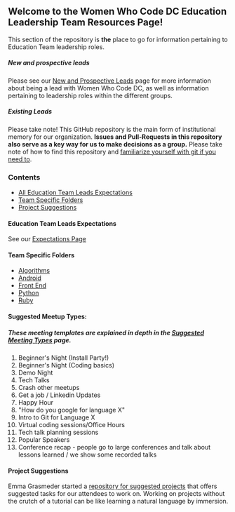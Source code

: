 ## Welcome to the Women Who Code DC **Education Leadership Team Resources** Page!

This section of the repository is **the** place to go for information pertaining to Education Team leadership roles. 

##### New and prospective leads
Please see our [New and Prospective Leads]() page for more information about being a lead with Women Who Code DC, as well as information pertaining to leadership roles within the different groups.

##### Existing Leads
Please take note! This GitHub repository is the main form of institutional memory for our organization. **Issues and Pull-Requests in this repository also serve as a key way for us to make decisions as a group.** Please take note of how to find this repository and [familiarize yourself with git if you need to]().

### Contents
- [All Education Team Leads Expectations](https://github.com/womenwhocodedc/organization/blob/master/leadership-resources/Education/requirements_and_expectations.md)
- [Team Specific Folders]()
- [Project Suggestions]()


#### Education Team Leads Expectations
See our [Expectations Page](https://github.com/womenwhocodedc/organization/blob/master/leadership-resources/Education/requirements_and_expectations.md)

#### Team Specific Folders
- [Algorithms]()
- [Android]()
- [Front End]()
- [Python]()
- [Ruby]()

#### Suggested Meetup Types:
##### These meeting templates are explained in depth in the [Suggested Meeting Types]() page.
1. Beginner's Night (Install Party!)
2. Beginner's Night (Coding basics)
2. Demo Night
3. Tech Talks
4. Crash other meetups
5. Get a job / Linkedin Updates
6. Happy Hour
7. "How do you google for language X"
8. Intro to Git for Language X
9. Virtual coding sessions/Office Hours
10. Tech talk planning sessions
11. Popular Speakers
12. Conference recap - people go to large conferences and talk about lessons learned / we show some recorded talks

#### Project Suggestions
Emma Grasmeder started a [repository for suggested projects](github.com/emmagras/wwc-mini-projects) that offers suggested tasks for our attendees to work on. Working on projects without the crutch of a tutorial can be like learning a natural language by immersion.  




